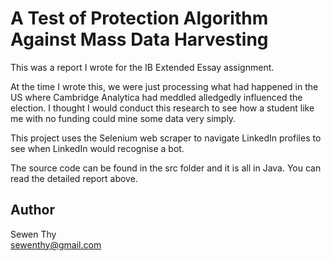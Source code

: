 # A Test of Protection Algorithm Against Mass Data Harvesting
This was a report I wrote for the IB Extended Essay assignment.

At the time I wrote this, we were just processing what had happened in the US where Cambridge Analytica had meddled alledgedly influenced the election.  I thought I would conduct this research to see how a student like me with no funding could mine some data very simply.

This project uses the Selenium web scraper to navigate LinkedIn profiles to see when LinkedIn would recognise a bot.

The source code can be found in the src folder and it is all in Java.  You can read the detailed report above.

## Author
Sewen Thy  
<sewenthy@gmail.com>
